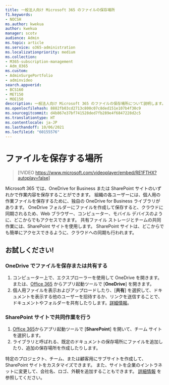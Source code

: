 ```yaml
---
title: 一般法人向け Microsoft 365 のファイルの保存場所
f1.keywords:
- NOCSH
ms.author: kwekua
author: kwekua
manager: scotv
audience: Admin
ms.topic: article
ms.service: o365-administration
ms.localizationpriority: medium
ms.collection:
- M365-subscription-management
- Adm_O365
ms.custom:
- AdminSurgePortfolio
- adminvideo
search.appverid:
- BCS160
- MET150
- MOE150
description: 一般法人向け Microsoft 365 のファイルの保存場所について説明します。
ms.openlocfilehash: 8882fb03cd2713c800c07c8ded151e107b4f30c9
ms.sourcegitcommit: d4b867e37bf741528ded7fb289e4f6847228d2c5
ms.translationtype: HT
ms.contentlocale: ja-JP
ms.lasthandoff: 10/06/2021
ms.locfileid: "60155576"
---
```

# <a name="where-to-store-files"></a>ファイルを保存する場所

> [!VIDEO https://www.microsoft.com/videoplayer/embed/RE1FTHX?autoplay=false]

Microsoft 365 では、OneDrive for Business または SharePoint サイトのいずれかで作業内容を保存することができます。 組織の各ユーザーには、個人用の作業ファイルを保存するために、独自の OneDrive for Business ライブラリがあります。 OneDrive フォルダーにファイルを作成して保存すると、クラウドに同期されるため、Web ブラウザー、コンピューター、モバイル デバイスのように、どこからでもアクセスできます。 共有ファイル ストレージとチームの共同作業には、SharePoint サイトを使用します。 SharePoint サイトは、どこからでも簡単にアクセスできるように、クラウドへの同期も行われます。

## <a name="try-it"></a>お試しください!

### <a name="store-or-share-files-with-onedrive"></a>OneDrive でファイルを保存または共有する

1. コンピューター上で、エクスプローラーを使用して OneDrive を開きます。 または、[Office 365](https://www.office.com/) からアプリ起動ツールで [**OneDrive**] を開きます。
2. 個人用ファイルを表示およびアップロードしたり、[**共有**] を選択して、ドキュメントを表示する他のユーザーを招待するか、リンクを送信することで、ドキュメントやフォルダーを共有したりします。[詳細情報](https://support.microsoft.com/office/9fcc2f7d-de0c-4cec-93b0-a82024800c07#os_type=onedrive_-_business)。

### <a name="collaborate-with-a-sharepoint-site"></a>SharePoint サイトで共同作業を行う

1. [Office 365](https://www.office.com/)からアプリ起動ツールで [**SharePoint**] を開いて、チーム サイトを選択します。
2. ライブラリと呼ばれる、既定のドキュメントの保存場所にファイルを追加したり、追加の保存場所を作成したりします。

特定のプロジェクト、チーム、または顧客用にサブサイトを作成して、SharePoint サイトをカスタマイズできます。 また、サイトを企業のイントラネットに変更して、会社名、ロゴ、外観を追加することもできます。 [詳細情報](https://support.microsoft.com/office/06bbadc3-6b04-4a60-9d14-894f6a170818) を参照してください。
